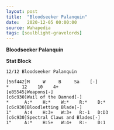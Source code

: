 ```yaml
---
layout: post
title:  "Bloodseeker Palanquin"
date:   2020-12-05 00:00:00
source: Wahapedia
tags: [soulblight-gravelords]
---
```


**Bloodseeker Palanquin**

**Stat Block**
```
12/12 Bloodseeker Palanquin
```

```
[56f442]M     W     B     Sa    [-]
*     12    10    4+    
[e85545]Weapons[-]
[c6c930]Wail of the Damned[-]
*      A:*    H:*    W:*    R:*    D:*   
[c6c930]Bloodletting Blade[-]
1"     A:4    H:3+   W:3+   R:-1   D:D3  
[c6c930]Spectral Claws and Blades[-]
1"     A:*    H:5+   W:4+   R:-    D:1   
```
    